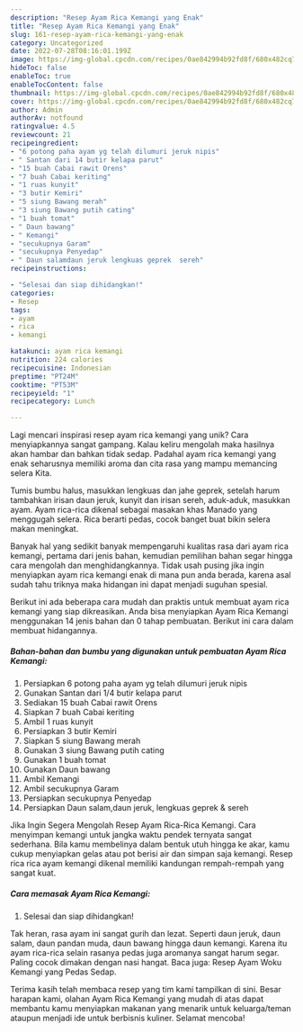 ```yaml
---
description: "Resep Ayam Rica Kemangi yang Enak"
title: "Resep Ayam Rica Kemangi yang Enak"
slug: 161-resep-ayam-rica-kemangi-yang-enak
category: Uncategorized
date: 2022-07-28T08:16:01.199Z
image: https://img-global.cpcdn.com/recipes/0ae842994b92fd8f/680x482cq70/ayam-rica-kemangi-foto-resep-utama.jpg
hideToc: false
enableToc: true
enableTocContent: false
thumbnail: https://img-global.cpcdn.com/recipes/0ae842994b92fd8f/680x482cq70/ayam-rica-kemangi-foto-resep-utama.jpg
cover: https://img-global.cpcdn.com/recipes/0ae842994b92fd8f/680x482cq70/ayam-rica-kemangi-foto-resep-utama.jpg
author: Admin
authorAv: notfound
ratingvalue: 4.5
reviewcount: 21
recipeingredient:
- "6 potong paha ayam yg telah dilumuri jeruk nipis"
- " Santan dari 14 butir kelapa parut"
- "15 buah Cabai rawit Orens"
- "7 buah Cabai keriting"
- "1 ruas kunyit"
- "3 butir Kemiri"
- "5 siung Bawang merah"
- "3 siung Bawang putih cating"
- "1 buah tomat"
- " Daun bawang"
- " Kemangi"
- "secukupnya Garam"
- "secukupnya Penyedap"
- " Daun salamdaun jeruk lengkuas geprek  sereh"
recipeinstructions:

- "Selesai dan siap dihidangkan!"
categories:
- Resep
tags:
- ayam
- rica
- kemangi

katakunci: ayam rica kemangi 
nutrition: 224 calories
recipecuisine: Indonesian
preptime: "PT24M"
cooktime: "PT53M"
recipeyield: "1"
recipecategory: Lunch

---
```





Lagi mencari inspirasi resep ayam rica kemangi yang unik? Cara menyiapkannya sangat gampang. Kalau keliru mengolah maka hasilnya akan hambar dan bahkan tidak sedap. Padahal ayam rica kemangi yang enak seharusnya memiliki aroma dan cita rasa yang mampu memancing selera Kita.





Tumis bumbu halus, masukkan lengkuas dan jahe geprek, setelah harum tambahkan irisan daun jeruk, kunyit dan irisan sereh, aduk-aduk, masukkan ayam. Ayam rica-rica dikenal sebagai masakan khas Manado yang menggugah selera. Rica berarti pedas, cocok banget buat bikin selera makan meningkat.

Banyak hal yang sedikit banyak mempengaruhi kualitas rasa dari ayam rica kemangi, pertama dari jenis bahan, kemudian pemilihan bahan segar hingga cara mengolah dan menghidangkannya. Tidak usah pusing jika ingin menyiapkan ayam rica kemangi enak di mana pun anda berada, karena asal sudah tahu triknya maka hidangan ini dapat menjadi suguhan spesial.






Berikut ini ada beberapa cara mudah dan praktis untuk membuat ayam rica kemangi yang siap dikreasikan. Anda bisa menyiapkan Ayam Rica Kemangi menggunakan 14 jenis bahan dan 0 tahap pembuatan. Berikut ini cara dalam membuat hidangannya.

<!--inarticleads1-->

##### Bahan-bahan dan bumbu yang digunakan untuk pembuatan Ayam Rica Kemangi:

1. Persiapkan 6 potong paha ayam yg telah dilumuri jeruk nipis
1. Gunakan  Santan dari 1/4 butir kelapa parut
1. Sediakan 15 buah Cabai rawit Orens
1. Siapkan 7 buah Cabai keriting
1. Ambil 1 ruas kunyit
1. Persiapkan 3 butir Kemiri
1. Siapkan 5 siung Bawang merah
1. Gunakan 3 siung Bawang putih cating
1. Gunakan 1 buah tomat
1. Gunakan  Daun bawang
1. Ambil  Kemangi
1. Ambil secukupnya Garam
1. Persiapkan secukupnya Penyedap
1. Persiapkan  Daun salam,daun jeruk, lengkuas geprek &amp; sereh


Jika Ingin Segera Mengolah Resep Ayam Rica-Rica Kemangi. Cara menyimpan kemangi untuk jangka waktu pendek ternyata sangat sederhana. Bila kamu membelinya dalam bentuk utuh hingga ke akar, kamu cukup menyiapkan gelas atau pot berisi air dan simpan saja kemangi. Resep rica rica ayam kemangi dikenal memiliki kandungan rempah-rempah yang sangat kuat. 

<!--inarticleads2-->

##### Cara memasak Ayam Rica Kemangi:


1. Selesai dan siap dihidangkan!

Tak heran, rasa ayam ini sangat gurih dan lezat. Seperti daun jeruk, daun salam, daun pandan muda, daun bawang hingga daun kemangi. Karena itu ayam rica-rica selain rasanya pedas juga aromanya sangat harum segar. Paling cocok dimakan dengan nasi hangat. Baca juga: Resep Ayam Woku Kemangi yang Pedas Sedap. 

Terima kasih telah membaca resep yang tim kami tampilkan di sini. Besar harapan kami, olahan Ayam Rica Kemangi yang mudah di atas dapat membantu kamu menyiapkan makanan yang menarik untuk keluarga/teman ataupun menjadi ide untuk berbisnis kuliner. Selamat mencoba!
